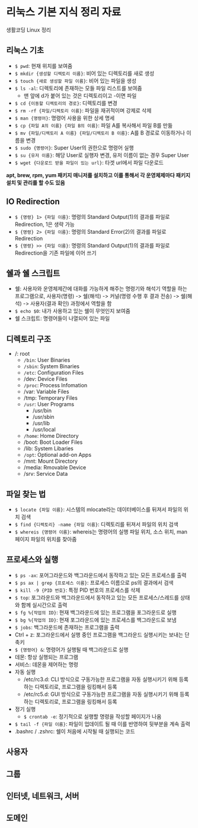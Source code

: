 # 리눅스 기본 지식 정리 자료
생활코딩 Linux 정리

## 리눅스 기초
- `$ pwd`: 현재 위치를 보여줌
- `$ mkdir {생성할 디렉토리 이름}`: 비어 있는 디렉토리를 새로 생성
- `$ touch {새로 생성할 파일 이름}`: 비어 있는 파일을 생성
- `$ ls -al`: 디렉토리에 존재하는 모들 파일 리스트를 보여줌
  - 맨 앞에 d가 붙어 있는 것은 디렉토리이고 -이면 파일
- `$ cd {이동할 디렉토리의 경로}`: 디렉토리를 변경
- `$ rm -rf {파일/디렉토리 이름}`: 파일을 재귀적이며 강제로 삭제
- `$ man {명령어}`: 명령어 사용을 위한 상세 명세
- `$ cp {파일 A의 이름} {파일 B의 이름}`: 파일 A를 복사해서 파일 B를 만듦
- `$ mv {파일/디렉토리 A 이름} {파일/디렉토리 B 이름}`: A를 B 경로로 이동하거나 이름을 변경
- `$ sudo {명령어}`: Super User의 권한으로 명령어 실행
- `$ su {유저 이름}`: 해당 User로 실행자 변경, 유저 이름이 없는 경우 Super User
- `$ wget {다운로드 받을 파일이 있는 url}`: 타겟 url에서 파일 다운로드

**apt, brew, rpm, yum 패키지 매니저를 설치하고 이를 통해서 각 운영체제마다 패키지 설치 및 관리를 할 수도 있음**

## IO Redirection
- `$ {명령} 1> {파일 이름}`: 명령의 Standard Output(1)의 결과를 파일로 Redirection, 1은 생략 가능
- `$ {명령} 2> {파일 이름}`: 명령의 Standard Error(2)의 결과를 파일로 Redirection
- `$ {명령} >> {파일 이름}`: 명령의 Standard Output(1)의 결과를 파일로 Redirection을 기존 파일에 이어 쓰기

## 쉘과 쉘 스크립트
- 쉘: 사용자와 운영체제간에 대화를 가능하게 해주는 명령기와 해석기 역할을 하는 프로그램으로, 사용자(명령) -> 쉘(해석) -> 커널(명령 수행 후 결과 전송) -> 쉘(해석) -> 사용자(결과 확인) 과정에서 역할을 함
- `$ echo $0`: 내가 사용하고 있는 쉘이 무엇인지 보여줌
- 쉘 스크립트: 명령어들이 나열되어 있는 파일

## 디렉토리 구조
- /: root
  - `/bin`: User Binaries
  - `/sbin`: System Binaries
  - `/etc`: Configuration Files
  - /dev: Device Files
  - `/proc`: Process Infomation
  - /var: Variable Files
  - /tmp: Temporary Files
  - `/usr`: User Programs
    - /usr/bin
    - /usr/sbin
    - /usr/lib
    - /usr/local
  - `/home`: Home Directory
  - /boot: Boot Loader Files
  - /lib: System Libaries
  - `/opt`: Optional add-on Apps
  - /mnt: Mount Directory
  - /media: Rmovable Device
  - /srv: Service Data

## 파일 찾는 법
- `$ locate {파일 이름}`: 시스템의 mlocate라는 데이터베이스를 뒤져서 파일의 위치 검색
- `$ find {디렉토리} -name {파일 이름}`: 디렉토리를 뒤져서 파일의 위치 검색
- `$ whereis {명령어 이름}`: whereis는 명령어의 실행 파일 위치, 소스 위치, man 페이지 파일의 위치를 찾아줌

## 프로세스와 실행
- `$ ps -ax`: 포어그라운드와 백그라운드에서 동작하고 있는 모든 프로세스를 출력
- `$ ps ax | grep {프로세스 이름}`: 프로세스 이름으로 ps의 결과에서 검색
- `$ kill -9 {PID 번호}`: 특정 PID 번호의 프로세스를 삭제
- `$ top`: 포그라운드와 백그라운드에서 동작하고 있는 모든 프로세스/스레드를 상태와 함께 실시간으로 출력
- `$ fg %{작업의 ID}`: 현재 백그라운드에 있는 프로그램을 포그라운드로 실행
- `$ bg %{작업의 ID}`: 현재 포그라운드에 있는 프로세스를 백그라운드로 보냄
- `$ jobs`: 백그라운드에 존재하는 프로그램을 출력
- Ctrl + z: 포그라운드에서 실행 중인 프로그램을 백그라운드 실행시키는 보내는 단축키
- `$ {명령어} &`: 명령어가 실행될 때 백그라운드로 실행
- 데몬: 항상 실행되는 프로그램
- 서비스: 데몬을 제어하는 명령
- 자동 실행
  - /etc/rc3.d: CLI 방식으로 구동가능한 프로그램을 자동 실행시키기 위해 등록하는 디렉토리로, 프로그램을 링킹해서 등록
  - /etc/rc5.d: GUI 방식으로 구동가능한 프로그램을 자동 실행시키기 위해 등록하는 디렉토리로, 프로그램을 링킹해서 등록
- 정기 실행
  - `$ crontab -e`: 정기적으로 실행할 명령을 작성할 페이지가 나옴
- `$ tail -f {파일 이름}`: 파일이 업데이트 될 때 이를 반영하여 뒷부분을 계속 출력 
- .bashrc / .zshrc: 쉘이 처음에 시작될 때 실행되는 코드

## 사용자

## 그룹

## 인터넷, 네트워크, 서버

## 도메인

